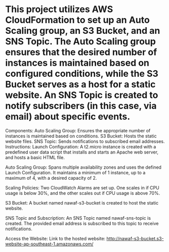# This project utilizes AWS CloudFormation to set up an Auto Scaling group, an S3 Bucket, and an SNS Topic. The Auto Scaling group ensures that the desired number of instances is maintained based on configured conditions, while the S3 Bucket serves as a host for a static website. An SNS Topic is created to notify subscribers (in this case, via email) about specific events.

Components:
Auto Scaling Group: Ensures the appropriate number of instances is maintained based on conditions.
S3 Bucket: Hosts the static website files.
SNS Topic: Sends notifications to subscribed email addresses.
Instructions:
Launch Configuration: A t2.micro instance is created with a predefined user data script that installs and starts an Apache web server, and hosts a basic HTML file.

Auto Scaling Group: Spans multiple availability zones and uses the defined Launch Configuration. It maintains a minimum of 1 instance, up to a maximum of 4, with a desired capacity of 2.

Scaling Policies: Two CloudWatch Alarms are set up. One scales in if CPU usage is below 30%, and the other scales out if CPU usage is above 70%.

S3 Bucket: A bucket named nawaf-s3-bucket is created to host the static website.

SNS Topic and Subscription: An SNS Topic named nawaf-sns-topic is created. The provided email address is subscribed to this topic to receive notifications.

Access the Website:
Link to the hosted website:  http://nawaf-s3-bucket.s3-website-ap-southeast-1.amazonaws.com/
